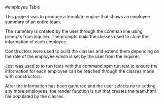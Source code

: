 #employee Table 

This project was to produce a template engine that shows an employee summary of an entire team.

The summary is created by the user through the comman line using prompts from inquirer. The prompts build the classes used to store the information of each employee.

Constructors were used to build the classes and extend them depending on the role of the employee which is set by the user from the inquirer.

Jest was used to to run tests with the command npm run test to ensure the information for each employee can be reached through the classes made with constructors.

After the information has been gathered and the user selects no to adding any more employees, the render function is run that creates the team.html file populated by the classes.
